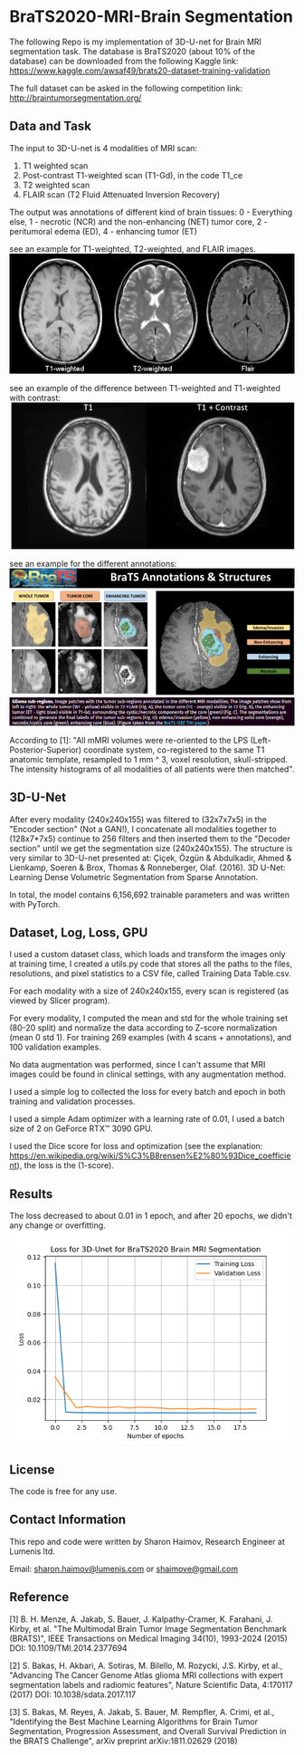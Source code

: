 # BraTS2020-MRI-Brain Segmentation
The following Repo is my implementation of 3D-U-net for Brain MRI segmentation task. 
The database is BraTS2020 (about 10% of the database) can be downloaded from the following Kaggle link:
https://www.kaggle.com/awsaf49/brats20-dataset-training-validation

The full dataset can be asked in the following competition link:
http://braintumorsegmentation.org/

## Data and Task
The input to 3D-U-net is 4 modalities of MRI scan: 
1. T1 weighted scan
2. Post-contrast T1-weighted scan (T1-Gd), in the code T1_ce
3. T2 weighted scan
4. FLAIR scan (T2 Fluid Attenuated Inversion Recovery)

The output was annotations of different kind of brain tissues:
0 - Everything else,
1 - necrotic (NCR) and the non-enhancing (NET) tumor core,
2 - peritumoral edema (ED),
4 - enhancing tumor (ET)

see an example for T1-weighted, T2-weighted, and FLAIR images. 
![Image 1](https://github.com/shaimove/BraTS2020-MRI-Brain-Segmentaion/blob/main/Images/modalities.jpg)

see an example of the difference between T1-weighted and T1-weighted with contrast:
![Image 2](https://github.com/shaimove/BraTS2020-MRI-Brain-Segmentaion/blob/main/Images/t1%20and%20t1%20contrast.png)

see an example for the different annotations:
![Image 3](https://github.com/shaimove/BraTS2020-MRI-Brain-Segmentaion/blob/main/Images/annotations.png)

According to [1]: "All mMRI volumes were re-oriented to the LPS (Left-Posterior-Superior) coordinate system, co-registered to the same T1 anatomic template, resampled to 1 mm ^ 3, voxel resolution, skull-stripped. The intensity histograms of all modalities of all patients were then matched". 

## 3D-U-Net
After every modality (240x240x155) was filtered to (32x7x7x5) in the "Encoder section" (Not a GAN!), I concatenate all modalities together to (128x7*7x5) continue 
to 256 filters and then inserted them to the "Decoder section" until we get the segmentation size (240x240x155). The structure is very similar to 3D-U-net presented at:
Çiçek, Özgün & Abdulkadir, Ahmed & Lienkamp, Soeren & Brox, Thomas & Ronneberger, Olaf. (2016). 3D U-Net: Learning Dense Volumetric Segmentation from Sparse Annotation. 

In total, the model contains 6,156,692 trainable parameters and was written with PyTorch. 

## Dataset, Log, Loss, GPU
I used a custom dataset class, which loads and transform the images only at training time, I created a utils.py code that stores all the paths to the files, resolutions, and 
pixel statistics to a CSV file, called Training Data Table.csv.

For each modality with a size of 240x240x155, every scan is registered (as viewed by Slicer program).

For every modality, I computed the mean and std for the whole training set (80-20 split) and normalize the data according to Z-score normalization (mean 0 std 1). 
For training 269 examples (with 4 scans + annotations), and 100 validation examples. 

No data augmentation was performed, since I can't assume that MRI images could be found in clinical settings, with any augmentation method. 

I used a simple log to collected the loss for every batch and epoch in both training and validation processes.

I used a simple Adam optimizer with a learning rate of 0.01, I used a batch size of 2 on GeForce RTX™ 3090 GPU. 

I used the Dice score for loss and optimization (see the explanation: https://en.wikipedia.org/wiki/S%C3%B8rensen%E2%80%93Dice_coefficient), the loss is the (1-score).

## Results
The loss decreased to about 0.01 in 1 epoch, and after 20 epochs, we didn't any change or overfitting.
![Image 4](https://github.com/shaimove/BraTS2020-MRI-Brain-Segmentaion/blob/main/Images/loss%20new.png)


## License
The code is free for any use. 

## Contact Information
This repo and code were written by Sharon Haimov, Research Engineer at Lumenis ltd. 

Email: sharon.haimov@lumenis.com or shaimove@gmail.com

## Reference
[1] B. H. Menze, A. Jakab, S. Bauer, J. Kalpathy-Cramer, K. Farahani, J. Kirby, et al. "The Multimodal Brain Tumor Image Segmentation Benchmark (BRATS)", IEEE Transactions on Medical Imaging 34(10), 1993-2024 (2015) DOI: 10.1109/TMI.2014.2377694

[2] S. Bakas, H. Akbari, A. Sotiras, M. Bilello, M. Rozycki, J.S. Kirby, et al., "Advancing The Cancer Genome Atlas glioma MRI collections with expert segmentation labels and radiomic features", Nature Scientific Data, 4:170117 (2017) DOI: 10.1038/sdata.2017.117

[3] S. Bakas, M. Reyes, A. Jakab, S. Bauer, M. Rempfler, A. Crimi, et al., "Identifying the Best Machine Learning Algorithms for Brain Tumor Segmentation, Progression Assessment, and Overall Survival Prediction in the BRATS Challenge", arXiv preprint arXiv:1811.02629 (2018)


